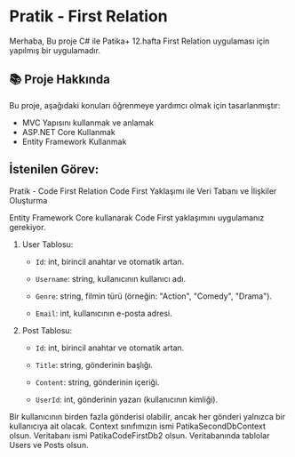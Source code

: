 # Pratik - First Relation
Merhaba,
Bu proje C# ile Patika+ 12.hafta First Relation uygulaması için yapılmış bir uygulamadır.

## 📚 Proje Hakkında
Bu proje, aşağıdaki konuları öğrenmeye yardımcı olmak için tasarlanmıştır:
- MVC Yapısını kullanmak ve anlamak
- ASP.NET Core Kullanmak
- Entity Framework Kullanmak

 
## İstenilen Görev: 
Pratik - Code First Relation
Code First Yaklaşımı ile Veri Tabanı ve İlişkiler Oluşturma

Entity Framework Core kullanarak Code First yaklaşımını uygulamanız gerekiyor.

   1. User Tablosu:

        - `Id`: int, birincil anahtar ve otomatik artan.

        - `Username`: string, kullanıcının kullanıcı adı.

        - `Genre`: string, filmin türü (örneğin: "Action", "Comedy", "Drama").

        - `Email`: int, kullanıcının e-posta adresi.
          
   2. Post Tablosu:

        - `Id`: int, birincil anahtar ve otomatik artan.

        - `Title`: string, gönderinin başlığı.

        - `Content`: string, gönderinin içeriği.

        - `UserId`: int, gönderinin yazarı (kullanıcının kimliği).

Bir kullanıcının birden fazla gönderisi olabilir, ancak her gönderi yalnızca bir kullanıcıya ait olacak.
Context sınıfımızın ismi PatikaSecondDbContext olsun.
Veritabanı ismi PatikaCodeFirstDb2 olsun.
Veritabanında tablolar Users ve Posts olsun.
